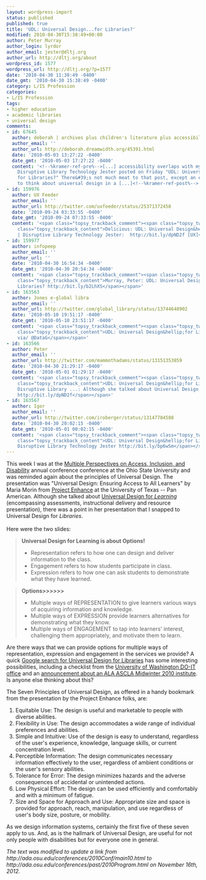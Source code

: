 ```yaml
---
layout: wordpress-import
status: published
published: true
title: 'UDL: Universal Design...for Libraries?'
modified: 2010-04-30T15:38:49+00:00
author: Peter Murray
author_login: lyrdor
author_email: jester@dltj.org
author_url: http://dltj.org/about
wordpress_id: 1577
wordpress_url: http://dltj.org/?p=1577
date: '2010-04-30 11:38:49 -0400'
date_gmt: '2010-04-30 15:38:49 -0400'
category: L/IS Profession
categories:
- L/IS Profession
tags:
- higher education
- academic libraries
- universal design
comments:
- id: 67645
  author: deborah | archives plus children's literature plus accessibility is my OT3
  author_email: ''
  author_url: http://deborah.dreamwidth.org/45391.html
  date: '2010-05-03 13:27:22 -0400'
  date_gmt: '2010-05-03 17:27:22 -0400'
  content: '<!--%kramer-ref-pre%-->[...] accessibility overlaps with my profession?
    Disruptive Library Technology Jester posted on Friday "UDL: Universal Design...
    for Libraries?" There&#39;s not much meat to that post, except an encouragement
    to think about universal design in a [...]<!--%kramer-ref-post%-->'
- id: 159976
  author: UX Feeder
  author_email: ''
  author_url: http://twitter.com/uxfeeder/status/25371372458
  date: '2010-09-24 03:33:55 -0400'
  date_gmt: '2010-09-24 07:33:55 -0400'
  content: '<span class="topsy_trackback_comment"><span class="topsy_twitter_username"><span
    class="topsy_trackback_content">Delicious: UDL: Universal Design&hellip;for Libraries?
    | Disruptive Library Technology Jester:  http://bit.ly/dpND2f [UX]</span></span>'
- id: 159977
  author: infopeep
  author_email: ''
  author_url: ''
  date: '2010-04-30 16:54:34 -0400'
  date_gmt: '2010-04-30 20:54:34 -0400'
  content: '<span class="topsy_trackback_comment"><span class="topsy_twitter_username"><span
    class="topsy_trackback_content">Murray, Peter: UDL: Universal Design&hellip;for
    Libraries? http://bit.ly/b2LhXS</span></span>'
- id: 163563
  author: Jones e-global libra
  author_email: ''
  author_url: http://twitter.com/global_library/status/13744648902
  date: '2010-05-10 19:51:17 -0400'
  date_gmt: '2010-05-10 23:51:17 -0400'
  content: '<span class="topsy_trackback_comment"><span class="topsy_twitter_username"><span
    class="topsy_trackback_content">UDL: Universal Design&hellip;for Libraries? http://bit.ly/dmCJja
    via/ @DataG</span></span>'
- id: 163566
  author: Peter
  author_email: ''
  author_url: http://twitter.com/mammothadams/status/13151353859
  date: '2010-04-30 21:29:17 -0400'
  date_gmt: '2010-05-01 01:29:17 -0400'
  content: '<span class="topsy_trackback_comment"><span class="topsy_twitter_username"><span
    class="topsy_trackback_content">UDL: Universal Design&hellip;for Libraries? |
    Disruptive Library ...: Although she talked about Universal Design for Lear...
    http://bit.ly/dpND2f</span></span>'
- id: 163567
  author: Igor
  author_email: ''
  author_url: http://twitter.com/iroberger/status/13147784588
  date: '2010-04-30 20:02:15 -0400'
  date_gmt: '2010-05-01 00:02:15 -0400'
  content: '<span class="topsy_trackback_comment"><span class="topsy_twitter_username"><span
    class="topsy_trackback_content">UDL: Universal Design&hellip;for Libraries? |
    Disruptive Library Technology Jester http://bit.ly/bp6wSm</span></span>'
---
```

<p>This week I was at the <a href="http://ada.osu.edu/conferences/past/2010Program.html" title="ADA: Multiple Perspectives on Access, Inclusion, and Disability conference homepage">Multiple Perspectives on Access, Inclusion, and Disability</a> annual conference conference at the Ohio State University and was reminded again about the principles of Universal Design.  The presentation was "Universal Design: Ensuring Access to All Learners" by Maria Morin from <a href="http://portal.utpa.edu/utpa_main/daa_home/hshs_home/hshs_rehab/rehab_projects/enhance_project" title="Project Enhance Homepage">Project Enhance</a> at the University of Texas -- Pan American.  Although she talked about <a href="http://www.cast.org/research/udl/index.html" title="CAST: What is Universal Design for Learning?">Universal Design for <em>Learning</em></a> (encompassing assessments, instructional delivery and resource presentation), there was a point in her presentation that I snapped to Universal Design for <em>Libraries</em>.<br />
<!--break--><br />
Here were the two slides:</p>
<blockquote><p><b>Universal Design for Learning is about Options!</b>
<ul>
<li>Representation refers to how one can design and deliver information to the class.</li>
<li>Engagement refers to how students participate in class.</li>
<li>Expression refers to how one can ask students to demonstrate what they have learned.</li>
</ul>
</blockquote>
<blockquote><p><b>Options>>>>>></b>
<ul>
<li>Multiple ways of REPRESENTATION to give learners various ways of acquiring information and knowledge.</li>
<li>Multiple ways of EXPRESSION provide learners alternatives for demonstrating what they know.</li>
<li>Multiple ways of ENGAGEMENT to tap into learners' interest, challenging them appropriately, and motivate them to learn.</li>
</ul>
</blockquote>
<p>Are there ways that we can provide options for multiple ways of representation, expression and engagement in the services we provide?  A quick <a href="http://www.google.com/search?q=Universal+Design+for+Libraries" title="Google search for Universal Design for Libraries">Google search for Universal Design for Libraries</a> has some interesting possibilities, including a checklist from the <a href="http://www.washington.edu/doit/Brochures/Academics/equal_access_lib.html" title="Equal Access: Universal Design of Libraries">University of Washington <acronym title="Disabilities, Opportunities, Internetworking, and Technology ">DO-IT</acronym> office</a> and an <a href="http://www.ala.org/ala/newspresscenter/news/pressreleases2009/september2009/mwuniversaldesign.cfm" title="ALA | Universal design best practices to be presented, discussed at 2010 ASCLA Midwinter Institute">announcement about an ALA <acronym title="Association of Specialized and Cooperative Library Agencies">ASCLA</acronym> Midwinter 2010 institute</a>.  Is anyone else thinking about this?</p>
<p>The Seven Principles of Universal Design, as offered in a handy bookmark from the presentation by the Project Enhance folks, are:</p>
<ol type="1" start="1">
<li>Equitable Use: The design is useful and marketable to people with diverse abilities.</li>
<li>Flexibility in Use: The design accommodates a wide range of individual preferences and abilities. </li>
<li>Simple and Intuitive: Use of the design is easy to understand, regardless of the user's experience, knowledge, language skills, or current concentration level. </li>
<li>Perceptible Information: The design communicates necessary information effectively to the user, regardless of ambient conditions or the user's sensory abilities.</li>
<li>Tolerance for Error: The design minimizes hazards and the adverse consequences of accidental or unintended actions. </li>
<li>Low Physical Effort: The design can be used efficiently and comfortably and with a minimum of fatigue.</li>
<li>Size and Space for Approach and Use: Appropriate size and space is provided for approach, reach, manipulation, and use regardless of user's body size, posture, or mobility.</li>
</ol>
<p>As we design information systems, certainly the first five of these seven apply to us.  And, as is the hallmark of Universal Design, are useful for not only people with disabilities but for everyone one in general.
<p style="padding:0;margin:0;font-style:italic;">The text was modified to update a link from http://ada.osu.edu/conferences/2010Conf/main10.html to http://ada.osu.edu/conferences/past/2010Program.html on November 16th, 2012.</p>

